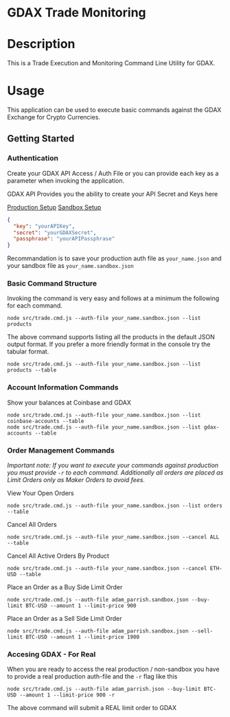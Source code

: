 # GDAX Trade Monitoring

# Description

This is a Trade Execution and Monitoring Command Line Utility for GDAX. 

# Usage

This application can be used to execute basic commands against the GDAX Exchange for Crypto Currencies. 

## Getting Started

### Authentication

Create your GDAX API Access / Auth File or you can provide each key as a parameter when invoking the application. 

GDAX API Provides you the ability to create your API Secret and Keys here

[Production Setup](https://www.gdax.com/settings/api)
[Sandbox Setup](https://public.sandbox.gdax.com/settings/api)

```json
{
  "key": "yourAPIKey",
  "secret": "yourGDAXSecret",
  "passphrase": "yourAPIPassphrase"
}
```

Recommandation is to save your production auth file as `your_name.json` and your sandbox file as `your_name.sandbox.json`

### Basic Command Structure

Invoking the command is very easy and follows at a minimum the following for each command. 

`node src/trade.cmd.js --auth-file your_name.sandbox.json --list products`

The above command supports listing all the products in the default JSON output format. If you prefer a more friendly format in the console try the tabular format.

`node src/trade.cmd.js --auth-file your_name.sandbox.json --list products --table`

### Account Information Commands

Show your balances at Coinbase and GDAX

`node src/trade.cmd.js --auth-file your_name.sandbox.json --list coinbase-accounts --table`   
`node src/trade.cmd.js --auth-file your_name.sandbox.json --list gdax-accounts --table`

### Order Management Commands

*Important note: If you want to execute your commands against production you must provide `-r` to each command. 
Additionally all orders are placed as Limit Orders only as Maker Orders to avoid fees.* 

View Your Open Orders

`node src/trade.cmd.js --auth-file your_name.sandbox.json --list orders --table`    

Cancel All Orders

`node src/trade.cmd.js --auth-file your_name.sandbox.json --cancel ALL --table`

Cancel All Active Orders By Product
    
`node src/trade.cmd.js --auth-file your_name.sandbox.json --cancel ETH-USD --table`

Place an Order as a Buy Side Limit Order

`node src/trade.cmd.js --auth-file adam_parrish.sandbox.json --buy-limit BTC-USD --amount 1 --limit-price 900`

Place an Order as a Sell Side Limit Order

`node src/trade.cmd.js --auth-file adam_parrish.sandbox.json --sell-limit BTC-USD --amount 1 --limit-price 1900`


### Accesing GDAX - For Real

When you are ready to access the real production / non-sandbox you have to provide a real production auth-file and the `-r` flag like this

`node src/trade.cmd.js --auth-file adam_parrish.json --buy-limit BTC-USD --amount 1 --limit-price 900 -r`

The above command will submit a REAL limit order to GDAX